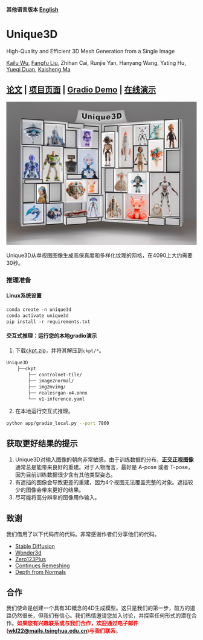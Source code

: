 **其他语言版本 [English](README.md)**

# Unique3D
High-Quality and Efficient 3D Mesh Generation from a Single Image

[Kailu Wu](https://scholar.google.com/citations?user=VTU0gysAAAAJ&hl=zh-CN&oi=ao), [Fangfu Liu](https://liuff19.github.io/), Zhihan Cai, Runjie Yan, Hanyang Wang, Yating Hu, [Yueqi Duan](https://duanyueqi.github.io/), [Kaisheng Ma](https://group.iiis.tsinghua.edu.cn/~maks/)

## [论文](https://arxiv.org/abs/2405.20343) | [项目页面](https://wukailu.github.io/Unique3D/)  | [Gradio Demo](https://u45213-bcf9-ef67553e.westx.seetacloud.com:8443/) | [在线演示](https://www.aiuni.ai/)



<p align="center">
    <img src="assets/teaser_safe.jpg">
</p>

Unique3D从单视图图像生成高保真度和多样化纹理的网格，在4090上大约需要30秒。

### 推理准备

#### Linux系统设置
```angular2html
conda create -n unique3d
conda activate unique3d
pip install -r requirements.txt
```

#### 交互式推理：运行您的本地gradio演示

1. 下载[ckpt.zip]()，并将其解压到`ckpt/*`。
```
Unique3D
    ├──ckpt
        ├── controlnet-tile/
        ├── image2normal/
        ├── img2mvimg/
        ├── realesrgan-x4.onnx
        └── v1-inference.yaml
```

2. 在本地运行交互式推理。
```bash
python app/gradio_local.py --port 7860
```

## 获取更好结果的提示

1. Unique3D对输入图像的朝向非常敏感。由于训练数据的分布，**正交正视图像**通常总是能带来良好的重建。对于人物而言，最好是 A-pose 或者 T-pose，因为目前训练数据很少含有其他类型姿态。
2. 有遮挡的图像会导致更差的重建，因为4个视图无法覆盖完整的对象。遮挡较少的图像会带来更好的结果。
3. 尽可能将高分辨率的图像用作输入。

## 致谢

我们借用了以下代码库的代码。非常感谢作者们分享他们的代码。
- [Stable Diffusion](https://github.com/CompVis/stable-diffusion) 
- [Wonder3d](https://github.com/xxlong0/Wonder3D) 
- [Zero123Plus](https://github.com/SUDO-AI-3D/zero123plus) 
- [Continues Remeshing](https://github.com/Profactor/continuous-remeshing) 
- [Depth from Normals](https://github.com/YertleTurtleGit/depth-from-normals) 

## 合作

我们使命是创建一个具有3D概念的4D生成模型。这只是我们的第一步，前方的道路仍然很长，但我们有信心。我们热情邀请您加入讨论，并探索任何形式的潜在合作。<span style="color:red">**如果您有兴趣联系或与我们合作，欢迎通过电子邮件(wkl22@mails.tsinghua.edu.cn)与我们联系**</span>。
